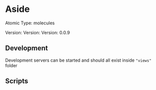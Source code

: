 # Aside

Atomic Type: molecules

Version: Version: Version: 0.0.9





## Development

Development servers can be started and should all exist inside `"views"` folder

## Scripts
